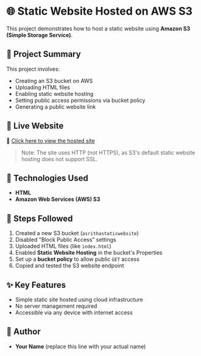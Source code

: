 # 🌐 Static Website Hosted on AWS S3

This project demonstrates how to host a static website using **Amazon S3 (Simple Storage Service)**.

## 📁 Project Summary

This project involves:
- Creating an S3 bucket on AWS
- Uploading HTML files
- Enabling static website hosting
- Setting public access permissions via bucket policy
- Generating a public website link

## 🚀 Live Website

🔗 [Click here to view the hosted site](http://asrithastaticwebsite.s3-website.ap-south-1.amazonaws.com)

> Note: The site uses HTTP (not HTTPS), as S3's default static website hosting does not support SSL.

## 🧰 Technologies Used

- **HTML**
- **Amazon Web Services (AWS) S3**

## 📌 Steps Followed

1. Created a new S3 bucket (`asrithastaticwebsite`)
2. Disabled "Block Public Access" settings
3. Uploaded HTML files (like `index.html`)
4. Enabled **Static Website Hosting** in the bucket's Properties
5. Set up a **bucket policy** to allow public `GET` access
6. Copied and tested the S3 website endpoint

## ✨ Key Features

- Simple static site hosted using cloud infrastructure
- No server management required
- Accessible via any device with internet access

## 📝 Author

- **Your Name** (replace this line with your actual name)

